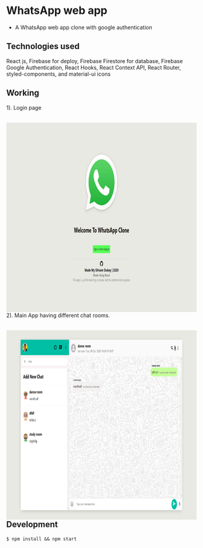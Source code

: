 # WhatsApp web app
- A WhatsApp web app clone with google authentication


## Technologies used
 React js, Firebase for deploy, Firebase Firestore for database, Firebase Google Authentication, React Hooks, React Context API, React Router, styled-components, and material-ui icons

## Working
1). Login page

<p align = "center"> <br/>
<img align="left" src="images/login.png" alt="Main Screen" width="800px" height="500px">
<br/><br/><br/><br/><br/><br/><br/><br/><br/><br/><br/><br/><br/><br/><br/><br/><br/><br/><br/><br/><br/><br/><br/><br/>
 
2). Main App having different chat rooms.

<p align = "center"> <br/>
<img align="left" src="images/mainApp.png" alt="Leopard Detected" width="800px" height="500px">
<br/><br/><br/><br/><br/><br/><br/><br/><br/><br/><br/><br/><br/><br/><br/><br/><br/><br/><br/><br/><br/><br/><br/><br/><br/><br/>

## Development

```
$ npm install && npm start
```




